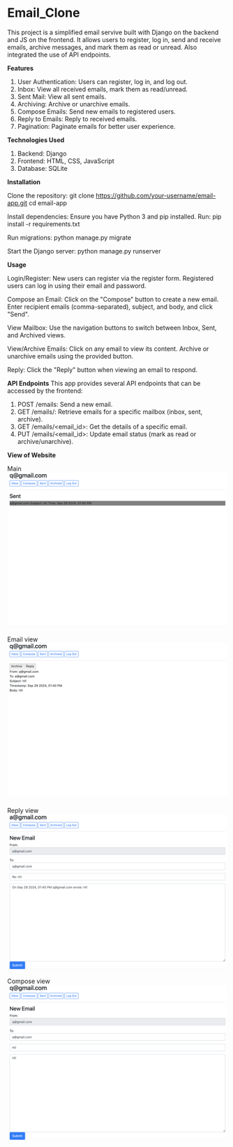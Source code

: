 # Email_Clone

This project is a simplified email servive built with Django on the backend and JS on the frontend. It allows users to register, log in, send and receive emails, archive messages, and mark them as read or unread. Also integrated the use of API endpoints.

**Features**
1. User Authentication: Users can register, log in, and log out.
2. Inbox: View all received emails, mark them as read/unread.
3. Sent Mail: View all sent emails.
4. Archiving: Archive or unarchive emails.
5. Compose Emails: Send new emails to registered users.
6. Reply to Emails: Reply to received emails.
7. Pagination: Paginate emails for better user experience.


**Technologies Used**
1. Backend: Django 
2. Frontend: HTML, CSS, JavaScript
3. Database: SQLite 


**Installation**

Clone the repository:
git clone https://github.com/your-username/email-app.git
cd email-app

Install dependencies:
Ensure you have Python 3 and pip installed. Run:
pip install -r requirements.txt

Run migrations:
python manage.py migrate

Start the Django server:
python manage.py runserver


**Usage**

Login/Register:
New users can register via the register form.
Registered users can log in using their email and password.

Compose an Email:
Click on the "Compose" button to create a new email.
Enter recipient emails (comma-separated), subject, and body, and click "Send".

View Mailbox:
Use the navigation buttons to switch between Inbox, Sent, and Archived views.

View/Archive Emails:
Click on any email to view its content.
Archive or unarchive emails using the provided button.

Reply:
Click the "Reply" button when viewing an email to respond.


**API Endpoints**
This app provides several API endpoints that can be accessed by the frontend:
1. POST /emails: Send a new email.
2. GET /emails/<mailbox>: Retrieve emails for a specific mailbox (inbox, sent, archive).
3. GET /emails/<email_id>: Get the details of a specific email.
4. PUT /emails/<email_id>: Update email status (mark as read or archive/unarchive).


**View of Website**

Main
![Main page](./images/main.png)

Email view
![Email page](./images/emailView.png)

Reply view
![Reply page](./images/reply.png)

Compose view
![Compose email page](./images/compose.png)
